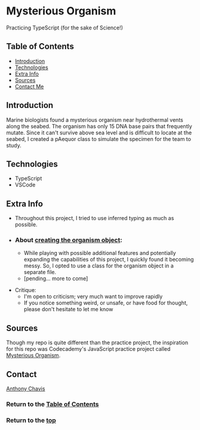 # Mysterious Organism

Practicing TypeScript (for the sake of Science!)

## Table of Contents

-   [Introduction](#introduction)
-   [Technologies](#technologies)
-   [Extra Info](#extra-info)
-   [Sources](#sources)
-   [Contact Me](#contact)
    <!-- - [Launch](#launch) -->
    <!-- - [Design System](#design-system) -->
    <!-- - [Flowchart](#flowchart) -->
    <!-- - [Architectrure](#architecture) -->

## Introduction

Marine biologists found a mysterious organism near hydrothermal vents along the seabed. The organism has only 15 DNA base pairs that frequently mutate. Since it can't survive above sea level and is difficult to locate at the seabed, I created a pAequor class to simulate the specimen for the team to study.

## Technologies

-   TypeScript
-   VSCode

<!-- ## Launch

[Live site][live-site] -->

<!-- ## Design System

Cheat Sheet's [design system][design-system] -->

<!-- ## Flowchart

 ![Flowchart][flowchart] -->

<!-- ## Architecture

 ![Architecture][architecture] -->

## Extra Info

-   Throughout this project, I tried to use inferred typing as much as possible.

-   ### About [creating the organism object][main-program-file]:
    -   While playing with possible additional features and potentially expanding the capabilities of this project, I quickly found it becoming messy. So, I opted to use a class for the organism object in a separate file.
    -   [pending... more to come]
          <!-- -   it was discovered that pAeuquor w/ G & C being 60% or more of the DNA composition would not survive long enough to experiement...too short lifespan .. willLikelySurvive() -->
          <!-- -   Challenged myself to -->
          <!-- -   It is simplified to a function that will -->
          <!-- -   _could've _ -->

<!--
A lot is different from Codecademy's practice project.

- About the README:
  -

  -  -->

-   Critique:
    -   I'm open to criticism; very much want to improve rapidly
    -   If you notice something weird, or unsafe, or have food for thought, please don't hesitate to let me know

## Sources

Though my repo is quite different than the practice project, the inspiration for this repo was Codecademy's JavaScript practice project called [Mysterious Organism][lesson-site].

## Contact

[Anthony Chavis][email]

### Return to the [Table of Contents](#table-of-contents)

### Return to the [top](#)

<!-- [live-site]: -->
<!-- [design-system]:  -->
<!-- [flowchart]:  -->
<!-- [architecture]:  -->
<!-- [example-site]:  -->

<!-- https://github.com/anthonychavis/mysteriousorganism/blob/main/mysterious-organism.ts -->

[main-program-file]: https://github.com/anthonychavis/mysteriousorganism/blob/main/class-organism.ts
[lesson-site]: https://www.codecademy.com/projects/practice/mysterious-organism
[email]: gitanthony@yahoo.com

